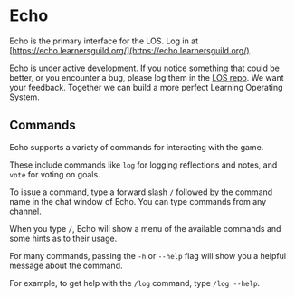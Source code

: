 # Echo

Echo is the primary interface for the LOS. Log in at [https://echo.learnersguild.org/](https://echo.learnersguild.org/).

Echo is under active development. If you notice something that could be better, or you encounter a bug, please log them in the [LOS repo][los-repo]. We want your feedback. Together we can build a more perfect Learning Operating System.

## Commands

Echo supports a variety of commands for interacting with the game.

These include commands like `log` for logging reflections and notes, and `vote` for voting on goals.

To issue a command, type a forward slash `/` followed by the command name in the chat window of Echo. You can type commands from any channel.

When you type `/`, Echo will show a menu of the available commands and some hints as to their usage.

For many commands, passing the `-h` or `--help` flag will show you a helpful message about the command.

For example, to get help with the `/log` command, type `/log --help`.

[los-repo]: https://github.com/LearnersGuild/los
